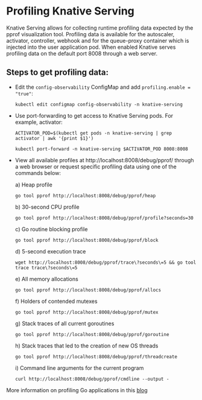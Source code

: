 # Profiling Knative Serving

Knative Serving allows for collecting runtime profiling data expected
by the pprof visualization tool. Profiling data is available for the autoscaler,
activator, controller, webhook and for the queue-proxy
container which is injected into the user application pod. When enabled
Knative serves profiling data on the default port 8008 through a web server.

## Steps to get profiling data:

* Edit the `config-observability` ConfigMap and add `profiling.enable = "true"`:

    ```shell
    kubectl edit configmap config-observability -n knative-serving
    ```

* Use port-forwarding to get access to Knative Serving pods. For example, activator:

    ```shell
    ACTIVATOR_POD=$(kubectl get pods -n knative-serving | grep activator | awk '{print $1}')

    kubectl port-forward -n knative-serving $ACTIVATOR_POD 8008:8008
    ```

* View all available profiles at http://localhost:8008/debug/pprof/ through a web browser or
   request specific profiling data using one of the commands below:

  a) Heap profile

    ```shell
    go tool pprof http://localhost:8008/debug/pprof/heap
    ```

  b) 30-second CPU profile

    ```shell
    go tool pprof http://localhost:8008/debug/pprof/profile?seconds=30
    ```

  c) Go routine blocking profile

    ```shell
    go tool pprof http://localhost:8008/debug/pprof/block
    ```

  d) 5-second execution trace

    ```shell
    wget http://localhost:8008/debug/pprof/trace\?seconds\=5 && go tool trace trace\?seconds\=5
    ```

  e) All memory allocations

    ```shell
    go tool pprof http://localhost:8008/debug/pprof/allocs
    ```

  f) Holders of contended mutexes

    ```shell
    go tool pprof http://localhost:8008/debug/pprof/mutex
    ```

  g) Stack traces of all current goroutines

    ```shell
    go tool pprof http://localhost:8008/debug/pprof/goroutine
    ```

  h) Stack traces that led to the creation of new OS threads

    ```shell
    go tool pprof http://localhost:8008/debug/pprof/threadcreate
    ```

  i) Command line arguments for the current program

    ```shell
    curl http://localhost:8008/debug/pprof/cmdline --output -
    ```

More information on profiling Go applications in this [blog](https://blog.golang.org/profiling-go-programs)
